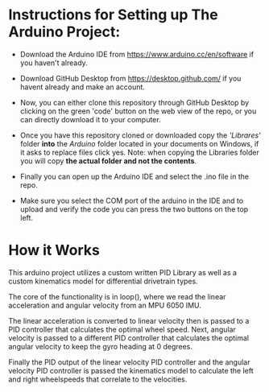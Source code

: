 # Instructions for Setting up The Arduino Project:

- Download the Arduino IDE from https://www.arduino.cc/en/software if you haven't already.

- Download GitHub Desktop from https://desktop.github.com/ if you havent already and make an account.

- Now, you can either clone this repository through GitHub Desktop by clicking on the green 'code' button on the web view of the repo, or you can directly download it to your computer.

- Once you have this repository cloned or downloaded copy the *'Librares'* folder **into** the *Arduino* folder located in your documents on Windows, if it asks to replace files click yes. Note: when copying the Libraries folder you will copy **the actual folder and not the contents**.

- Finally you can open up the Arduino IDE and select the .ino file in the repo.

- Make sure you select the COM port of the arduino in the IDE and to upload and verify the code you can press the two buttons on the top left.

# How it Works

This arduino project utilizes a custom written PID Library as well as a custom kinematics model for differential drivetrain types.

The core of the functionality is in loop\(), where we read the linear acceleration and angular velocity from an MPU 6050 IMU. 

The linear acceleration is converted to linear velocity then is passed to a PID controller that calculates the optimal wheel speed. Next, angular velocity is passed to a different PID controller that calculates the optimal angular velocity to keep the gyro heading at 0 degrees. 

Finally the PID output of the linear velocity PID controller and the angular velocity PID controller is passed the kinematics model to calculate the left and right wheelspeeds that correlate to the velocities.
